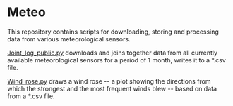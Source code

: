# Meteo
This repository contains scripts for downloading, storing and processing data from various meteorological sensors.

[Joint_log_public.py](https://github.com/olegmatsnev/Meteo/blob/master/Joint_log_public.py) downloads and joins together data from all
currently available meteorological sensors for a period of 1 month, writes it to a *.csv file.

[Wind_rose.py](https://github.com/olegmatsnev/Meteo/blob/master/Wind_rose.py) draws a wind rose -- a plot showing the directions from which
the strongest and the most frequent winds blew -- based on data from a *.csv file.
